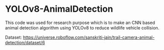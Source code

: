 # YOLOv8-AnimalDetection
This code was used for research purpose which is to make an CNN based animal detection algorithm using YOLOv8 to reduce wildlife vehicle collision.

Dataset: https://universe.roboflow.com/sanskriti-jain/trail-camera-animal-detection/dataset/6
